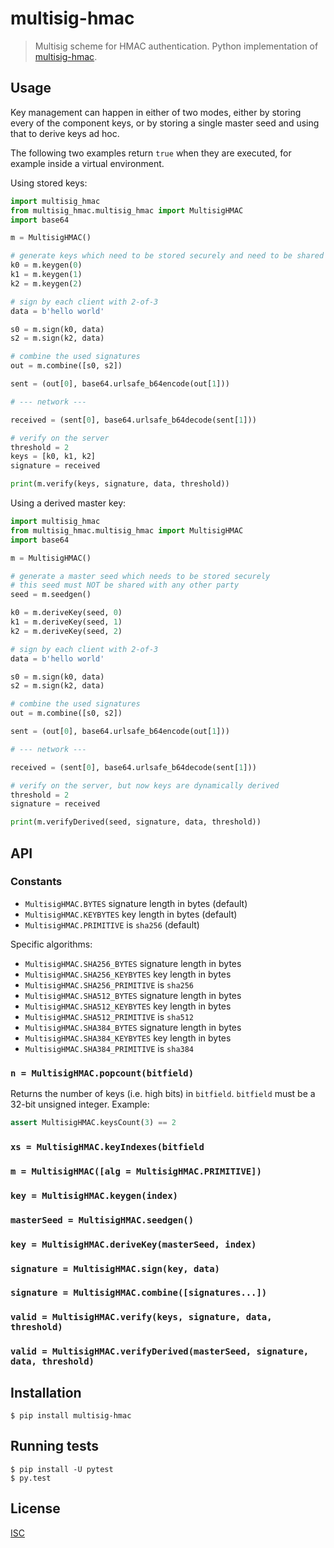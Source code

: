 # multisig-hmac

> Multisig scheme for HMAC authentication. Python implementation of [multisig-hmac](https://github.com/emilbayes/multisig-hmac).

## Usage
Key management can happen in either of two modes, either by storing every of the component keys, or by storing a single master seed and using that to derive keys ad hoc.

The following two examples return `true` when they are executed, for example inside a virtual environment.

Using stored keys:

```python
import multisig_hmac
from multisig_hmac.multisig_hmac import MultisigHMAC
import base64

m = MultisigHMAC()

# generate keys which need to be stored securely and need to be shared securely with each party
k0 = m.keygen(0)
k1 = m.keygen(1)
k2 = m.keygen(2)

# sign by each client with 2-of-3
data = b'hello world'

s0 = m.sign(k0, data)
s2 = m.sign(k2, data)

# combine the used signatures
out = m.combine([s0, s2])

sent = (out[0], base64.urlsafe_b64encode(out[1]))

# --- network ---

received = (sent[0], base64.urlsafe_b64decode(sent[1]))

# verify on the server
threshold = 2
keys = [k0, k1, k2]
signature = received

print(m.verify(keys, signature, data, threshold))

```

Using a derived master key:

```python
import multisig_hmac
from multisig_hmac.multisig_hmac import MultisigHMAC
import base64

m = MultisigHMAC()

# generate a master seed which needs to be stored securely
# this seed must NOT be shared with any other party
seed = m.seedgen()

k0 = m.deriveKey(seed, 0)
k1 = m.deriveKey(seed, 1)
k2 = m.deriveKey(seed, 2)

# sign by each client with 2-of-3
data = b'hello world'

s0 = m.sign(k0, data)
s2 = m.sign(k2, data)

# combine the used signatures
out = m.combine([s0, s2])

sent = (out[0], base64.urlsafe_b64encode(out[1]))

# --- network ---

received = (sent[0], base64.urlsafe_b64decode(sent[1]))

# verify on the server, but now keys are dynamically derived
threshold = 2
signature = received

print(m.verifyDerived(seed, signature, data, threshold))

```

## API
### Constants
* `MultisigHMAC.BYTES` signature length in bytes (default)
* `MultisigHMAC.KEYBYTES` key length in bytes (default)
* `MultisigHMAC.PRIMITIVE` is `sha256` (default)

Specific algorithms:
* `MultisigHMAC.SHA256_BYTES` signature length in bytes
* `MultisigHMAC.SHA256_KEYBYTES` key length in bytes
* `MultisigHMAC.SHA256_PRIMITIVE` is `sha256`
* `MultisigHMAC.SHA512_BYTES` signature length in bytes
* `MultisigHMAC.SHA512_KEYBYTES` key length in bytes
* `MultisigHMAC.SHA512_PRIMITIVE` is `sha512`
* `MultisigHMAC.SHA384_BYTES` signature length in bytes
* `MultisigHMAC.SHA384_KEYBYTES` key length in bytes
* `MultisigHMAC.SHA384_PRIMITIVE` is `sha384`

### `n = MultisigHMAC.popcount(bitfield)`
Returns the number of keys (i.e. high bits) in `bitfield`. `bitfield` must be a 32-bit unsigned integer.
Example:
```python
assert MultisigHMAC.keysCount(3) == 2
```
### `xs = MultisigHMAC.keyIndexes(bitfield`

### `m = MultisigHMAC([alg = MultisigHMAC.PRIMITIVE])`

### `key = MultisigHMAC.keygen(index)`

### `masterSeed = MultisigHMAC.seedgen()`

### `key = MultisigHMAC.deriveKey(masterSeed, index)`

### `signature = MultisigHMAC.sign(key, data)`

### `signature = MultisigHMAC.combine([signatures...])`

### `valid = MultisigHMAC.verify(keys, signature, data, threshold)`

### `valid = MultisigHMAC.verifyDerived(masterSeed, signature, data, threshold)`

## Installation
```console
$ pip install multisig-hmac
```

## Running tests
```console
$ pip install -U pytest
$ py.test
```

## License

[ISC](LICENSE)
